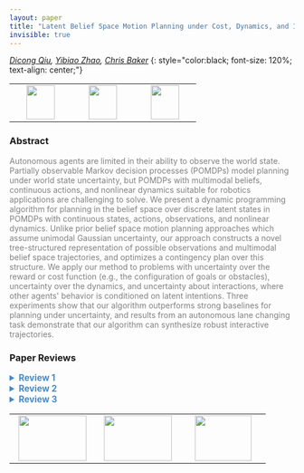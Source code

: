 ```yaml
---
layout: paper
title: "Latent Belief Space Motion Planning under Cost, Dynamics, and Intent Uncertainty"
invisible: true
---
```

*[Dicong Qiu](https://www.isee.ai), [Yibiao Zhao](https://www.isee.ai), [Chris Baker](https://www.isee.ai)*
{: style="color:black; font-size: 120%; text-align: center;"}

<table width="40%"> <tr>
<td style="width: 20%; text-align: center;"><a href="http://www.roboticsproceedings.org/rss16/p069.pdf"><img src="{{ site.baseurl }}/images/paper_link.png"
width = "50"  height = "60"/> </a> </td>

<td style="width: 20%; text-align: center;"><a href="https://davidqiu1993.github.io/poddp-paper"><img src="{{ site.baseurl }}/images/video_link.png"
width = "50"  height = "60"/> </a> </td>

<td style="width: 20%; text-align: center;"><a href="https://davidqiu1993.github.io/poddp-paper"><img src="{{ site.baseurl }}/images/website_link.png"
width = "50"  height = "60"/> </a> </td>

</tr></table>

### Abstract
<html><p style="color:gray; font-size: 100%; text-align: justified;">
Autonomous agents are limited in their ability to observe the world state. Partially observable Markov decision processes (POMDPs) model planning under world state uncertainty, but POMDPs with multimodal beliefs, continuous actions, and nonlinear dynamics suitable for robotics applications are challenging to solve. We present a dynamic programming algorithm for planning in the belief space over discrete latent states in POMDPs with continuous states, actions, observations, and nonlinear dynamics. Unlike prior belief space motion planning approaches which assume unimodal Gaussian uncertainty, our approach constructs a novel tree-structured representation of possible observations and multimodal belief space trajectories, and optimizes a contingency plan over this structure. We apply our method to problems with uncertainty over the reward or cost function (e.g., the configuration of goals or obstacles), uncertainty over the dynamics, and uncertainty about interactions, where other agents' behavior is conditioned on latent intentions. Three experiments show that our algorithm outperforms strong baselines for planning under uncertainty, and results from an autonomous lane changing task demonstrate that our algorithm can synthesize robust interactive trajectories.
</p></html>

### Paper Reviews
<details><summary style="font-size:110%; color:#438BCA; cursor: pointer;"><b> Review 1</b></summary>
<p style="color:gray; font-size: 100%; text-align: justified; white-space: pre-line">
This paper presents a variant of differential dynamic programming that allows for optimization with latent discrete dynamics parameters. A POMDP is defined over observable continuous state and action spaces with non-linear dynamics. The dynamics are further parameterized by latent discrete variables. An algorithm is derived that performs DDP over a horizon with all possible assignments of the latent parameters. The method is evaluated in 3 toy tasks and compared to other variants of DDP.

The method is described well and the algorithm is stated clearly. The experiments provide a nice illustrative example of the algorithm execution which helps understanding the method. Further, the addressed POMDP is sufficient to model an interesting range of tasks.

I see 3 main points of potential improvement that the paper could benefit from.
The latent discrete variables as defined in Fig. 1 have the limitation that they are not controllable, i.e. they are not functions of the actions. If this restriction was removed, the method could be applied to an even broader range of dynamical systems (for example, manipulation / locomotion with discrete contact variables, etc.).
One drawback of the algorithm is the exponential complexity w.r.t horizon length and dimension of the discrete parameter Z. I like the suggestion in Section IV C) for a naive way of addressing the issue. It would be interesting to see if there are other ways to exploit structure in typical use-cases of Z that could help make the method computationally tractable.
The experiments are focused on cases where Z is a binary variable. It would be interesting to showcase PODDP on more complex problems. Further, I am missing a comparison of computational efficiency with the baseline algorithms.

</p> </details>

<details><summary style="font-size:110%; color:#438BCA; cursor: pointer;"><b> Review 2</b></summary>
<p style="color:gray; font-size: 100%; text-align: justified; white-space: pre-line">
The topic of the paper is relevant and the authors do a good job motivating and framing it within the state of the art. The approach is reasonably well explained and the paper is easy to read. However, the approach seems to take a strong assumption and a direct adaptation of known algorithms; doesn't compare itself against interesting baselines; and is not proven to scale to any kind of realistic system with multimodal beliefs. More specifically, I'd like to see the following issues addressed in the rebuttal phase:


1. The algorithm is dependent on the fact that one can build a discrete tree by assuming a discrete latent variable and MLO observations. The latter assumption seems rather strong, but there is no discussion on it in the paper and the empirical evaluation doesn't study its impact. Furthermore, it seems to me that after one makes this strong assumption, the resulting algorithm doesn't really bring significant novelty to the state of the art.

2. Given the assumptions made that allow for a discrete tree representation of the trajectories, couldn't one use something like POMCP directly, even if with a coarse discretization of actions? This would be a nicer baseline to compare against.

3. The experiments only deal with binary latent variables, which kind of defeats the purpose of developing an approach for multimodal beliefs. Furthermore, no results on scalability are provided. The approach is only evaluated on really small examples, making me doubt its feasibility for realistic problems.
</p> </details>

<details><summary style="font-size:110%; color:#438BCA; cursor: pointer;"><b> Review 3</b></summary>
<p style="color:gray; font-size: 100%; text-align: justified; white-space: pre-line">
The paper is technically sound and all necessary details are given. 
The approach is well evaluated in different experiments.
Nevertheless, the paper can be improved in some areas.
Although the evaluation is well done, the presentation of the results can be improved.
For instance, the authors should show an overview of the considered scenario in part A of the evaluation. 
The graphs in Fig. 3 are hard to read and interpret.
Considering Fig. 3b, the authors should briefly explain why two trajectories are not reaching the goal for completeness. 
The readability of the Fig. 4 and 5 can also be improved. 
In particular, Fig. 5 misses labels to indicate important details. 
For reproducibility, the authors should summarize necessary parameters and details of each scenario.
The evaluation can further be improved by adding computation times and showing scenarios in which the other two approaches (MLDDP and PWDDP) may perform better.

Some other minor issues are:
* Usually, autonomous vehicles have no uncertainty in "the mode of the vehicle and its components" (see introduction). The authors should provide references here. 
* For completeness, the authors should show additional steps between Eq. 4 and 5.
* Since POMDP solvers significantly differ in the performance, the authors should provide more details on the performance of their proposed solution, e.g., computation time, complexities, depth of the tree and branching factor. 
* On p. 5, the authors should give more explanations (and references) to the claim "because perturbations can push the belief off of the |Z|-1-dimensional simplex". Also, provide the necessary computation steps afterwards. 
* What variable corresponds to the "uncertainty level" (see results sections)? The authors should refer to this variable. 
* The trajectory partition needs to be explained in more detail.
* Can the authors comment on improving the performance for T>=5?
* For easier reference, can the authors mention the meaning of each variable in Alg. 1 again?

The paper is well written and the authors guide the reader through each section. 
Yet, minor issues are:
* The BibTex files needs revision, e.g., capitalization of "Markov" in [1], "CHOMP" in [2], conference name missing in [5], full author list missing in [12], pages missing in [15], [22], [25], [26], [27]. Please check each reference. 
* The colon before Eq. 3 is misplaced.
* What do the authors want to say when using \doteq in Eq. 1?
* Why are the authors using \cdot in Eq. 1?
* Please use big brackets if possible to improve readability, e.g., in Eq. 5.
* A bracket is misplaced in "a(n" on p. 4.
* The authors should use proper set notations for "1:|Z|" in caption of Fig. 2.
* The authors should use \eqref when referencing equations (instead of writing "Equation 1" or Eq. 7").
* Please reference algorithms using \ref in the text. 
* In Eq. 8, the variable \tilde{Q} is dangling and should be placed on the page before instead. 
* The authors should balance the columns on the last page.

The proposed approach is interesting and addresses an important problem. 
The results are promising and well presented. 
The authors are encouraged to revise the paper for improved readability.
</p> </details>

<table width="100%"><tr><td style="width: 30%; text-align: center;"><a href="{{ site.baseurl }}/program/papers/68"> <img src="{{ site.baseurl }}/images/previous_icon.png" width = "120"  height = "80"/> </a> </td>

<td style="width: 30%; text-align: center;"><a href="{{ site.baseurl }}/program/papers"> <img src="{{ site.baseurl }}/images/overview_icon.png" width = "120"  height = "80"/> </a> </td> 

<td style="width: 30%; text-align: center;"><a href="{{ site.baseurl }}/program/papers/70"> <img src="{{ site.baseurl }}/images/next_icon.png" width = "100"  height = "80"/> </a> </td> 

</tr></table>


